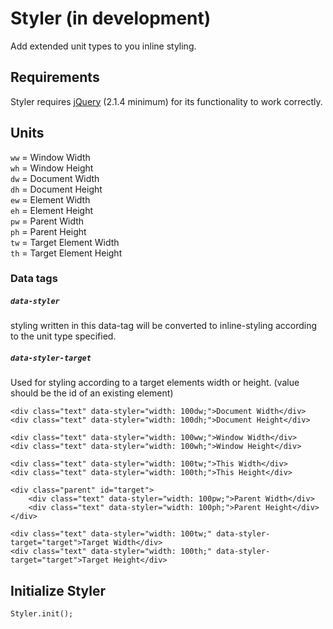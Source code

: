 # Styler (in development)
Add extended unit types to you inline styling.


## Requirements
Styler requires [jQuery](https://jquery.com/) (2.1.4 minimum) for its functionality to work correctly.


## Units

`ww` = Window Width  
`wh` = Window Height  
`dw` = Document Width  
`dh` = Document Height  
`ew` = Element Width  
`eh` = Element Height  
`pw` = Parent Width  
`ph` = Parent Height  
`tw` = Target Element Width  
`th` = Target Element Height


### Data tags

##### `data-styler`
styling written in this data-tag will be converted to inline-styling according to the unit type specified.


##### `data-styler-target`
Used for styling according to a target elements width or height. (value should be the id of an existing element)


```
<div class="text" data-styler="width: 100dw;">Document Width</div>
<div class="text" data-styler="width: 100dh;">Document Height</div>
```
```
<div class="text" data-styler="width: 100ww;">Window Width</div>
<div class="text" data-styler="width: 100wh;">Window Height</div>
```
```
<div class="text" data-styler="width: 100tw;">This Width</div>
<div class="text" data-styler="width: 100th;">This Height</div>
```
```
<div class="parent" id="target">
	<div class="text" data-styler="width: 100pw;">Parent Width</div>
	<div class="text" data-styler="width: 100ph;">Parent Height</div>
</div>
```
```
<div class="text" data-styler="width: 100tw;" data-styler-target="target">Target Width</div>
<div class="text" data-styler="width: 100th;" data-styler-target="target">Target Height</div>
```

## Initialize Styler

```
Styler.init();
```